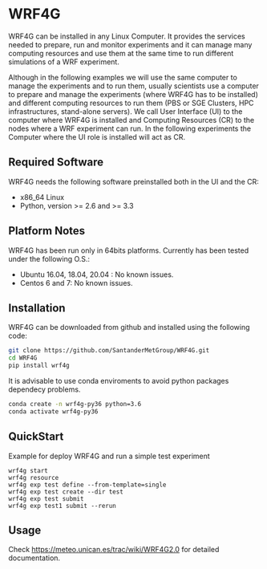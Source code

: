 WRF4G
=====

WRF4G can be installed in any Linux Computer. It provides the services needed to prepare, run and monitor experiments and it can manage many computing resources and use them at the same time to run different simulations of a WRF experiment.

Although in the following examples we will use the same computer to manage the experiments and to run them, usually scientists use a computer to prepare and manage the experiments (where WRF4G has to be installed) and different computing resources to run them (PBS or SGE Clusters, HPC infrastructures, stand-alone servers). We call User Interface (UI) to the computer where WRF4G is installed and Computing Resources (CR) to the nodes where a WRF experiment can run. In the following experiments the Computer where the UI role is installed will act as CR.

Required Software
-----------------

WRF4G needs the following software preinstalled both in the UI and the CR:

 * x86_64 Linux
 * Python, version >= 2.6 and >= 3.3

Platform Notes
--------------

WRF4G has been run only in 64bits platforms. Currently has been tested under the following O.S.:

 * Ubuntu 16.04, 18.04, 20.04 : No known issues.
 * Centos 6 and 7: No known issues.

Installation
------------
WRF4G can be downloaded from github and installed using the following code:

```bash
git clone https://github.com/SantanderMetGroup/WRF4G.git
cd WRF4G
pip install wrf4g
```
It is advisable to use conda enviroments to avoid python packages dependecy problems. 

```bash
conda create -n wrf4g-py36 python=3.6
conda activate wrf4g-py36
```

QuickStart
------------

Example for deploy WRF4G and run a simple test experiment

```
wrf4g start
wrf4g resource
wrf4g exp test define --from-template=single
wrf4g exp test create --dir test
wrf4g exp test submit
wrf4g exp test1 submit --rerun
```

Usage
-----
Check https://meteo.unican.es/trac/wiki/WRF4G2.0 for detailed documentation.
